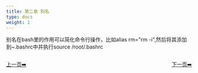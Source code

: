 ```yaml
---
title: 第二章 别名
type: docs
weight: 1
---
```


别名在bash里的作用可以简化命令行操作，比如alias rm="rm -i",然后将其添加到~.bashrc中并执行source /root/.bashrc   

 

<div style="display: flex;justify-content: space-between;align-items: center;">
<p><a href="https://books.linuxwt.com/linuxwtabs/ChapterOne/Fuza_Function4">上一页➡️</a></p>
<p><a href="https://books.linuxwt.com/linuxwtabs/ChapterTwo/Bieming">下一页➡️</a></p>
</div>